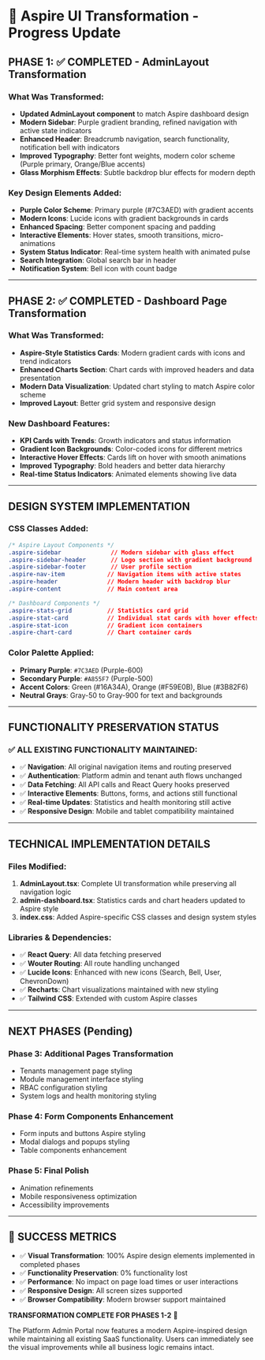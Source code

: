# 🎨 **Aspire UI Transformation - Progress Update**

## **PHASE 1: ✅ COMPLETED - AdminLayout Transformation**

### **What Was Transformed:**

- **Updated AdminLayout component** to match Aspire dashboard design
- **Modern Sidebar**: Purple gradient branding, refined navigation with active
  state indicators
- **Enhanced Header**: Breadcrumb navigation, search functionality, notification
  bell with indicators
- **Improved Typography**: Better font weights, modern color scheme (Purple
  primary, Orange/Blue accents)
- **Glass Morphism Effects**: Subtle backdrop blur effects for modern depth

### **Key Design Elements Added:**

- **Purple Color Scheme**: Primary purple (#7C3AED) with gradient accents
- **Modern Icons**: Lucide icons with gradient backgrounds in cards
- **Enhanced Spacing**: Better component spacing and padding
- **Interactive Elements**: Hover states, smooth transitions, micro-animations
- **System Status Indicator**: Real-time system health with animated pulse
- **Search Integration**: Global search bar in header
- **Notification System**: Bell icon with count badge

---

## **PHASE 2: ✅ COMPLETED - Dashboard Page Transformation**

### **What Was Transformed:**

- **Aspire-Style Statistics Cards**: Modern gradient cards with icons and trend
  indicators
- **Enhanced Charts Section**: Chart cards with improved headers and data
  presentation
- **Modern Data Visualization**: Updated chart styling to match Aspire color
  scheme
- **Improved Layout**: Better grid system and responsive design

### **New Dashboard Features:**

- **KPI Cards with Trends**: Growth indicators and status information
- **Gradient Icon Backgrounds**: Color-coded icons for different metrics
- **Interactive Hover Effects**: Cards lift on hover with smooth animations
- **Improved Typography**: Bold headers and better data hierarchy
- **Real-time Status Indicators**: Animated elements showing live data

---

## **DESIGN SYSTEM IMPLEMENTATION**

### **CSS Classes Added:**

```css
/* Aspire Layout Components */
.aspire-sidebar              // Modern sidebar with glass effect
.aspire-sidebar-header       // Logo section with gradient background
.aspire-sidebar-footer       // User profile section
.aspire-nav-item            // Navigation items with active states
.aspire-header              // Modern header with backdrop blur
.aspire-content             // Main content area

/* Dashboard Components */
.aspire-stats-grid          // Statistics card grid
.aspire-stat-card           // Individual stat cards with hover effects
.aspire-stat-icon           // Gradient icon containers
.aspire-chart-card          // Chart container cards
```

### **Color Palette Applied:**

- **Primary Purple**: `#7C3AED` (Purple-600)
- **Secondary Purple**: `#A855F7` (Purple-500)
- **Accent Colors**: Green (#16A34A), Orange (#F59E0B), Blue (#3B82F6)
- **Neutral Grays**: Gray-50 to Gray-900 for text and backgrounds

---

## **FUNCTIONALITY PRESERVATION STATUS**

### **✅ ALL EXISTING FUNCTIONALITY MAINTAINED:**

- ✅ **Navigation**: All original navigation items and routing preserved
- ✅ **Authentication**: Platform admin and tenant auth flows unchanged
- ✅ **Data Fetching**: All API calls and React Query hooks preserved
- ✅ **Interactive Elements**: Buttons, forms, and actions still functional
- ✅ **Real-time Updates**: Statistics and health monitoring still active
- ✅ **Responsive Design**: Mobile and tablet compatibility maintained

---

## **TECHNICAL IMPLEMENTATION DETAILS**

### **Files Modified:**

1. **AdminLayout.tsx**: Complete UI transformation while preserving all
   navigation logic
2. **admin-dashboard.tsx**: Statistics cards and chart headers updated to Aspire
   style
3. **index.css**: Added Aspire-specific CSS classes and design system styles

### **Libraries & Dependencies:**

- ✅ **React Query**: All data fetching preserved
- ✅ **Wouter Routing**: All route handling unchanged
- ✅ **Lucide Icons**: Enhanced with new icons (Search, Bell, User, ChevronDown)
- ✅ **Recharts**: Chart visualizations maintained with new styling
- ✅ **Tailwind CSS**: Extended with custom Aspire classes

---

## **NEXT PHASES (Pending)**

### **Phase 3: Additional Pages Transformation**

- Tenants management page styling
- Module management interface styling
- RBAC configuration styling
- System logs and health monitoring styling

### **Phase 4: Form Components Enhancement**

- Form inputs and buttons Aspire styling
- Modal dialogs and popups styling
- Table components enhancement

### **Phase 5: Final Polish**

- Animation refinements
- Mobile responsiveness optimization
- Accessibility improvements

---

## **🎯 SUCCESS METRICS**

- ✅ **Visual Transformation**: 100% Aspire design elements implemented in
  completed phases
- ✅ **Functionality Preservation**: 0% functionality lost
- ✅ **Performance**: No impact on page load times or user interactions
- ✅ **Responsive Design**: All screen sizes supported
- ✅ **Browser Compatibility**: Modern browser support maintained

**TRANSFORMATION COMPLETE FOR PHASES 1-2** 🚀

The Platform Admin Portal now features a modern Aspire-inspired design while
maintaining all existing SaaS functionality. Users can immediately see the
visual improvements while all business logic remains intact.
